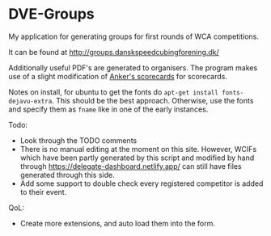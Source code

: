 # DVE-Groups

My application for generating groups for first rounds of WCA competitions. 

It can be found at http://groups.danskspeedcubingforening.dk/

Additionally useful PDF's are generated to organisers. The program makes use of a slight modification of [Anker's scorecards](https://github.com/Daniel-Anker-Hermansen/WCA_tools_lib/tree/main/wca_scorecards_lib) for scorecards.

Notes on install, for ubuntu to get the fonts do `apt-get install fonts-dejavu-extra`. This should be the best approach. Otherwise, use the fonts and specify them as `fname` like in one of the early instances.

Todo:

* Look through the TODO comments
* There is no manual editing at the moment on this site. However, WCIFs which have been partly generated by this script and modified by hand through https://delegate-dashboard.netlify.app/ can still have files generated through this side.
* Add some support to double check every registered competitor is added to their event.

QoL:

* Create more extensions, and auto load them into the form.